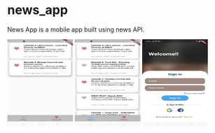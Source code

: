# news_app

News App is a mobile app built using news API. 

<img src="images/news1.jpg" height = 200 width = 150>
<img src="images/news2.jpg" height = 200 width = 150>
<img src="images/news3.jpg" height = 200 width = 150>
